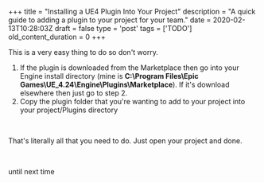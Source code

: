 
+++
title = "Installing a UE4 Plugin Into Your Project"
description = "A quick guide to adding a plugin to your project for your team."
date = 2020-02-13T10:28:03Z
draft = false
type = 'post'
tags = ['TODO']
old_content_duration = 0
+++

<p>This is a very easy thing to do so don't worry.</p>
<ol>
<li>If the plugin is downloaded from the Marketplace then go into your Engine install directory (mine is <strong>C:\Program Files\Epic Games\UE_4.24\Engine\Plugins\Marketplace</strong>). If it's download elsewhere then just go to step 2.</li>
<li>Copy the plugin folder that you're wanting to add to your project into your project/Plugins directory</li>
</ol>
<p>&nbsp;</p>
<p>That's literally all that you need to do. Just open your project and done.</p>
<p>&nbsp;</p>
<p>until next time</p>
    